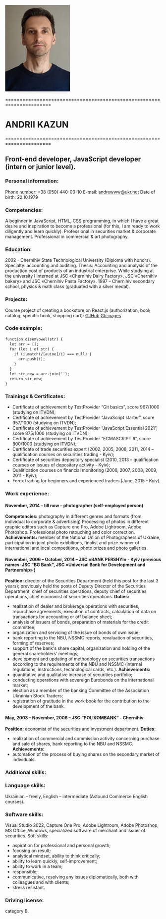 ![My_photo](/Me.jpg)

======================================================================

# ANDRII KAZUN

======================================================================

## Front-end developer, JavaScript developer (intern or junior level).

### Personal information:
Phone number: +38 (050) 440-00-10
E-mail: andrewww@ukr.net
Date of birth:  22.10.1979

### Сompetencies:
A beginner in JavaScript, HTML, CSS programming, in which I have a great desire and inspiration to become a professional (for this, I am ready to work diligently and learn quickly).
Professional in  securities market & corporate management.
Professional in  commercial & art photography.

### Education: 
2002 – Chernihiv State Technological University (Diploma with honors). Specialty: accounting and auditing. Thesis: Accounting and analysis of the production cost of products of an industrial enterprise. While studying at the university  I interned at JSC «Chernihiv Dairy Factory», JSC «Chernihiv bakery» and JSC «Chernihiv Pasta Factory».
1997 – Chernihiv secondary school, physics & math class  (graduated with a silver medal).

### Projects:
Course project of creating a bookstore on React.js (authorization, book catalog, specific book, shopping cart):
[GitHub](https://github.com/Andrew4u/prometheus-x-course-task)
[Gh-pages](https://andrew4u.github.io/prometheus-x-course-task/) 

### Code example:
```
function disemvowel(str) {
  let arr = [];
  for (let i of str) {
    if (i.match(/[auioe]/i) === null) {
      arr.push(i);
    }
  }
  let str_new = arr.join('');
  return str_new;
}
```

### Trainings & Certificates:
*	Certificate of achievement by TestProvider “Git basics”, score 967/1000 (studying on ITVDN);
*	Certificate of achievement by TestProvider “JavaScript starter”, score 957/1000 (studying on ITVDN);
*	Certificate of achievement by TestProvider “JavaScript Essential 2021”, score 875/1000 (studying on ITVDN);
*	Certificate of achievement by TestProvider “ECMASCRIPT 6”, score 800/1000 (studying on  ITVDN);
*	Certificate of trade securities expert (2002, 2005, 2008, 2011, 2014 – qualification courses on securities trading - Kyiv);
*	Certificate of securities depository specialist (2010, 2013 – qualification courses on issues of depositary activity - Kyiv);
*	Qualification courses on financial monitoring (2006, 2007, 2008, 2009, 2011 - Kyiv);
*	Forex trading for beginners and experienced traders (June, 2015 - Kyiv).

### Work experience:

#### November, 2014 – till now – photographer (self-employed person)
**Competencies:** photography in different genres and formats (from individual to corporate & advertising)
Processing of photos in different graphic editors such as Capture one Pro, Adobe Lightroom, Adobe Photoshop. Professional photo retouching and color correction. 
**Achievements:** member of the National Union of Photographers of Ukraine, participation in joint photo exhibitions, finalist and prize-winner of international and local competitions, photo prizes and photo galleries.

#### November, 2006 – October, 2014  – JSC «BANK PERSHYI» - Kyiv (previous names: JSC "BG Bank", JSC «Universal Bank for Development and Partnership» )
**Position:** director of the Securities Department (held this post for the last 3 years); previously held the posts of Deputy Director of the Securities Department, chief of securities operations, deputy chief of securities operations, chief economist of securities operations.
**Duties:** 
*	realization of dealer and brokerage operations with securities, repurchase agreements, execution of contracts, calculation of data on transactions for accounting or off balance sheet;
*	analysis of issuers of bonds, preparation of materials for the credit committee;
*	organization and servicing of the issue of bonds of own issue;
*	bank reporting to the NBU, NSSMC reports, revaluation of securities, forming of reserves;
*	support of the bank's share capital, organization and holding of the general shareholders' meetings;
*	development and updating of methodology on securities transactions according to the requirements  of the NBU and NSSMC (internal regulations, instructions, technological cards, etc.).
**Achievements:**
*   quantitative and qualitative increase  of securities portfolio;
*   conducting operations with sovereign Eurobonds on the international market;
*	election as a member of the banking Committee of the Association Ukrainian Stock Traders;
*	registration of gratitude in the work book for the contribution to the development of the bank.

#### May, 2003 – November, 2006  – JSC “POLIKOMBANK” - Chernihiv
**Position:** economist of the securities and investment department.
**Duties:**
*	realization of commercial and commission activity concerning purchase and sale of shares, bank reporting to the NBU and NSSMC.
**Achievements:**
*	automation of the process of buying shares on the secondary market of individuals.

### Additional skills:
### Language skills:
Ukrainian – freely, English – intermediate (Astound Commerce English courses).

### Software skills:
Visual Studio 2022, Capture One Pro, Adobe Lightroom, Adobe Photoshop, MS Office, Windows, specialized software of merchant and issuer of securities.
Soft skills:
*	aspiration for professional and personal growth;
*	focusing on result;
*	analytical mindset, ability to think critically;
*	ability to learn quickly, self-improvement;
*	ability to work in a team;
*	responsible;
*	communicative, resolving any issues diplomatically, both with colleagues and with clients;
*	stress resistant.

### Driving license:
category В.
